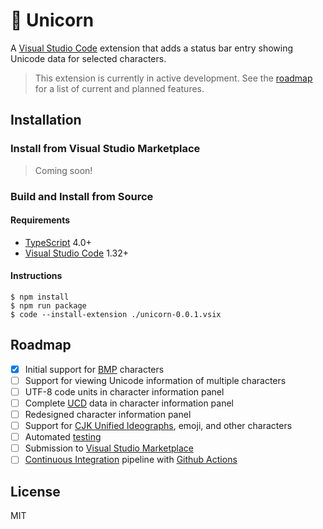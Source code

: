 # 🦄 Unicorn

A [Visual Studio Code][code] extension that adds a status bar entry
showing Unicode data for selected characters.

> This extension is currently in active development.
> See the [roadmap](#roadmap) for a list of current and planned features.

## Installation

### Install from Visual Studio Marketplace

> Coming soon!

### Build and Install from Source

#### Requirements

- [TypeScript][ts] 4.0+
- [Visual Studio Code][code] 1.32+

#### Instructions

```terminal
$ npm install
$ npm run package
$ code --install-extension ./unicorn-0.0.1.vsix
```

## Roadmap

- [x] Initial support for [BMP][bmp] characters
- [ ] Support for viewing Unicode information of multiple characters
- [ ] UTF-8 code units in character information panel
- [ ] Complete [UCD][ucd] data in character information panel
- [ ] Redesigned character information panel
- [ ] Support for [CJK Unified Ideographs][cjk], emoji, and other characters
- [ ] Automated [testing]
- [ ] Submission to [Visual Studio Marketplace][marketplace]
- [ ] [Continuous Integration][ci] pipeline with [Github Actions][actions]

## License

MIT

[code]: https://code.visualstudio.com "Visual Studio Code"
[ts]: https://www.typescriptlang.org "TypeScript Language"
[bmp]: https://en.wikipedia.org/wiki/Plane_(Unicode)#Basic_Multilingual_Plane "Basic Multilingual Plane"
[ucd]: https://unicode.org/ucd/
[cjk]: https://en.wikipedia.org/wiki/CJK_Unified_Ideographs "CJK Unified Ideographs"
[testing]: https://code.visualstudio.com/api/working-with-extensions/testing-extension
[marketplace]: https://marketplace.visualstudio.com
[ci]: https://code.visualstudio.com/api/working-with-extensions/continuous-integration
[actions]: https://github.com/features/actions
